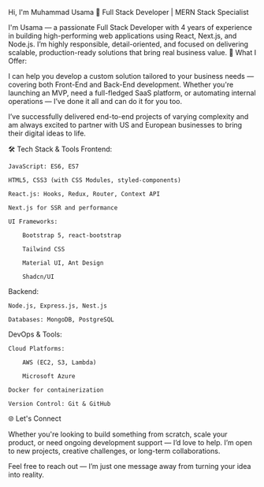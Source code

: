 Hi, I'm Muhammad Usama 👋
Full Stack Developer | MERN Stack Specialist

I'm Usama — a passionate Full Stack Developer with 4 years of experience in building high-performing web applications using React, Next.js, and Node.js. I’m highly responsible, detail-oriented, and focused on delivering scalable, production-ready solutions that bring real business value.
💼 What I Offer:

I can help you develop a custom solution tailored to your business needs — covering both Front-End and Back-End development. Whether you're launching an MVP, need a full-fledged SaaS platform, or automating internal operations — I’ve done it all and can do it for you too.

I’ve successfully delivered end-to-end projects of varying complexity and am always excited to partner with US and European businesses to bring their digital ideas to life.

🛠️ Tech Stack & Tools
Frontend:

    JavaScript: ES6, ES7

    HTML5, CSS3 (with CSS Modules, styled-components)

    React.js: Hooks, Redux, Router, Context API

    Next.js for SSR and performance

    UI Frameworks:

        Bootstrap 5, react-bootstrap

        Tailwind CSS

        Material UI, Ant Design

        Shadcn/UI

Backend:

    Node.js, Express.js, Nest.js

    Databases: MongoDB, PostgreSQL

DevOps & Tools:

    Cloud Platforms:

        AWS (EC2, S3, Lambda)

        Microsoft Azure

    Docker for containerization

    Version Control: Git & GitHub

🌐 Let's Connect

Whether you're looking to build something from scratch, scale your product, or need ongoing development support — I’d love to help. I’m open to new projects, creative challenges, or long-term collaborations.

Feel free to reach out — I’m just one message away from turning your idea into reality.

